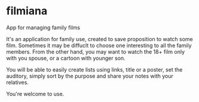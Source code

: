 # filmiana
App for managing family films

It's an application for family use, created to save proposition to watch some film.
Sometimes it may be diffuclt to choose one interesting to all the family members.
From the other hand, you may want to watch the 18+ film only with you spouse, or a cartoon with younger son.

You will be able to easily create lists using links, title or a poster, set the auditory, simply sort by the purpose and share your notes with your relatives.

You're welcome to use.
